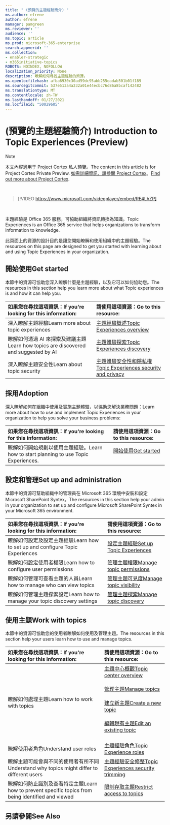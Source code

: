 ```yaml
---
title: " (預覽的主題經驗簡介) "
ms.author: efrene
author: efrene
manager: pamgreen
ms.reviewer: ''
audience: ''
ms.topic: article
ms.prod: microsoft-365-enterprise
search.appverid: ''
ms.collection:
- enabler-strategic
- m365initiative-topics
ROBOTS: NOINDEX, NOFOLLOW
localization_priority: None
description: 瞭解如何尋找主題經驗的資源。
ms.openlocfilehash: afba6930c30ad59dc95abb255eadab501b01f189
ms.sourcegitcommit: 537e513a4a232a01e44ecbc76d86a8bcaf142482
ms.translationtype: MT
ms.contentlocale: zh-TW
ms.lasthandoff: 01/27/2021
ms.locfileid: "50029605"
---
```

# <a name="introduction-to-topic-experiences-preview"></a><span data-ttu-id="dd815-103"> (預覽的主題經驗簡介) </span><span class="sxs-lookup"><span data-stu-id="dd815-103">Introduction to Topic Experiences (Preview)</span></span>

> [!Note] 
> <span data-ttu-id="dd815-104">本文內容適用于 Project Cortex 私人預覽。</span><span class="sxs-lookup"><span data-stu-id="dd815-104">The content in this article is for Project Cortex Private Preview.</span></span> <span data-ttu-id="dd815-105">[如需詳細資訊，請參閱 Project Cortex](https://aka.ms/projectcortex)。</span><span class="sxs-lookup"><span data-stu-id="dd815-105">[Find out more about Project Cortex](https://aka.ms/projectcortex).</span></span>

</br>

> [!VIDEO https://www.microsoft.com/videoplayer/embed/RE4LhZP]  

</br>


<span data-ttu-id="dd815-106">主題經驗是 Office 365 服務，可協助組織將資訊轉換為知識。</span><span class="sxs-lookup"><span data-stu-id="dd815-106">Topic Experiences is an Office 365 service that helps organizations to transform information to knowledge.</span></span>

<span data-ttu-id="dd815-107">此頁面上的資源的設計目的是讓您開始瞭解和使用組織中的主題經驗。</span><span class="sxs-lookup"><span data-stu-id="dd815-107">The resources on this page are designed to get you started with learning about and using Topic Experiences in your organization.</span></span>

## <a name="get-started"></a><span data-ttu-id="dd815-108">開始使用</span><span class="sxs-lookup"><span data-stu-id="dd815-108">Get started</span></span>

<span data-ttu-id="dd815-109">本節中的資源可協助您深入瞭解什麼是主題經驗，以及它可以如何協助您。</span><span class="sxs-lookup"><span data-stu-id="dd815-109">The resources in this section help you learn more about what Topic experiences is and how it can help you.</span></span>

| <span data-ttu-id="dd815-110">如果您在尋找這項資訊：</span><span class="sxs-lookup"><span data-stu-id="dd815-110">If you're looking for this information:</span></span> | <span data-ttu-id="dd815-111">請使用這項資源：</span><span class="sxs-lookup"><span data-stu-id="dd815-111">Go to this resource:</span></span> |
|:-----|:-----|
|<span data-ttu-id="dd815-112">深入瞭解主題經驗</span><span class="sxs-lookup"><span data-stu-id="dd815-112">Learn more about topic experiences</span></span>|[<span data-ttu-id="dd815-113">主題經驗概述</span><span class="sxs-lookup"><span data-stu-id="dd815-113">Topic Experiences overview</span></span>](topic-experiences-overview.md)|
|<span data-ttu-id="dd815-114">瞭解如何透過 AI 來探索及建議主題</span><span class="sxs-lookup"><span data-stu-id="dd815-114">Learn how topics are discovered and suggested by AI</span></span>|[<span data-ttu-id="dd815-115">主題體驗探索</span><span class="sxs-lookup"><span data-stu-id="dd815-115">Topic Experiences discovery</span></span>](topic-experiences-discovery.md)|
|<span data-ttu-id="dd815-116">深入瞭解主題安全性</span><span class="sxs-lookup"><span data-stu-id="dd815-116">Learn about topic security</span></span>|[<span data-ttu-id="dd815-117">主題體驗安全性和隱私權</span><span class="sxs-lookup"><span data-stu-id="dd815-117">Topic Experiences security and privacy</span></span>](topic-experiences-security-privacy.md)|


## <a name="adoption"></a><span data-ttu-id="dd815-118">採用</span><span class="sxs-lookup"><span data-stu-id="dd815-118">Adoption</span></span>

<span data-ttu-id="dd815-119">深入瞭解如何在組織中使用及實施主題體驗，以協助您解決業務問題：</span><span class="sxs-lookup"><span data-stu-id="dd815-119">Learn more about how to use and implement Topic Experiences in your organization to help you solve your business problems:</span></span> 

| <span data-ttu-id="dd815-120">如果您在尋找這項資訊：</span><span class="sxs-lookup"><span data-stu-id="dd815-120">If you're looking for this information:</span></span> | <span data-ttu-id="dd815-121">請使用這項資源：</span><span class="sxs-lookup"><span data-stu-id="dd815-121">Go to this resource:</span></span> |
|:-----|:-----|
|<span data-ttu-id="dd815-122">瞭解如何開始規劃以使用主題經驗。</span><span class="sxs-lookup"><span data-stu-id="dd815-122">Learn how to start planning to use Topic Experiences.</span></span> |[<span data-ttu-id="dd815-123">開始使用</span><span class="sxs-lookup"><span data-stu-id="dd815-123">Get started</span></span>](topics-adoption-getstarted.md)<br><br>|  

## <a name="set-up-and-administration"></a><span data-ttu-id="dd815-124">設定和管理</span><span class="sxs-lookup"><span data-stu-id="dd815-124">Set up and administration</span></span>

<span data-ttu-id="dd815-125">本節中的資源可幫助組織中的管理員在 Microsoft 365 環境中安裝和設定 Microsoft SharePoint Syntex。</span><span class="sxs-lookup"><span data-stu-id="dd815-125">The resources in this section help your admin in your organization to set up and configure Microsoft SharePoint Syntex in your Microsoft 365 environment.</span></span>

| <span data-ttu-id="dd815-126">如果您在尋找這項資訊：</span><span class="sxs-lookup"><span data-stu-id="dd815-126">If you're looking for this information:</span></span> | <span data-ttu-id="dd815-127">請使用這項資源：</span><span class="sxs-lookup"><span data-stu-id="dd815-127">Go to this resource:</span></span> |
|:-----|:-----|
|<span data-ttu-id="dd815-128">瞭解如何設定及設定主題經驗</span><span class="sxs-lookup"><span data-stu-id="dd815-128">Learn how to set up and configure Topic Experiences</span></span>|[<span data-ttu-id="dd815-129">設定主題經驗</span><span class="sxs-lookup"><span data-stu-id="dd815-129">Set up Topic Experiences</span></span>](set-up-topic-experiences.md)|
|<span data-ttu-id="dd815-130">瞭解如何設定使用者權限</span><span class="sxs-lookup"><span data-stu-id="dd815-130">Learn how to configure user permissions</span></span>|[<span data-ttu-id="dd815-131">管理主題權限</span><span class="sxs-lookup"><span data-stu-id="dd815-131">Manage topic permissions</span></span>](topic-experiences-user-permissions.md)|
|<span data-ttu-id="dd815-132">瞭解如何管理可查看主題的人員</span><span class="sxs-lookup"><span data-stu-id="dd815-132">Learn how to manage who can view topics</span></span>|[<span data-ttu-id="dd815-133">管理主題可見度</span><span class="sxs-lookup"><span data-stu-id="dd815-133">Manage topic visibility</span></span>](topic-experiences-knowledge-rules.md)|
|<span data-ttu-id="dd815-134">瞭解如何管理主題探索設定</span><span class="sxs-lookup"><span data-stu-id="dd815-134">Learn how to manage your topic discovery settings</span></span>|[<span data-ttu-id="dd815-135">管理主題探索</span><span class="sxs-lookup"><span data-stu-id="dd815-135">Manage topic discovery</span></span>](topic-experiences-discovery.md)|

## <a name="work-with-topics"></a><span data-ttu-id="dd815-136">使用主題</span><span class="sxs-lookup"><span data-stu-id="dd815-136">Work with topics</span></span>

<span data-ttu-id="dd815-137">本節中的資源可協助您的使用者瞭解如何使用及管理主題。</span><span class="sxs-lookup"><span data-stu-id="dd815-137">The resources in this section help your users learn how to use and manage topics.</span></span>

| <span data-ttu-id="dd815-138">如果您在尋找這項資訊：</span><span class="sxs-lookup"><span data-stu-id="dd815-138">If you're looking for this information:</span></span> | <span data-ttu-id="dd815-139">請使用這項資源：</span><span class="sxs-lookup"><span data-stu-id="dd815-139">Go to this resource:</span></span> |
|:-----|:-----|
|<span data-ttu-id="dd815-140">瞭解如何處理主題</span><span class="sxs-lookup"><span data-stu-id="dd815-140">Learn how to work with topics</span></span>|[<span data-ttu-id="dd815-141">主題中心概觀</span><span class="sxs-lookup"><span data-stu-id="dd815-141">Topic center overview</span></span>](topic-center-overview.md)<br><br>[<span data-ttu-id="dd815-142">管理主題</span><span class="sxs-lookup"><span data-stu-id="dd815-142">Manage topics</span></span>](manage-topics.md)<br><br>[<span data-ttu-id="dd815-143">建立新主題</span><span class="sxs-lookup"><span data-stu-id="dd815-143">Create a new topic</span></span>](create-a-topic.md)<br><br>[<span data-ttu-id="dd815-144">編輯現有主題</span><span class="sxs-lookup"><span data-stu-id="dd815-144">Edit an existing topic</span></span>](edit-a-topic.md)<br><br>|
|<span data-ttu-id="dd815-145">瞭解使用者角色</span><span class="sxs-lookup"><span data-stu-id="dd815-145">Understand user roles</span></span>|[<span data-ttu-id="dd815-146">主題經驗角色</span><span class="sxs-lookup"><span data-stu-id="dd815-146">Topic Experience roles</span></span>](topic-experiences-roles.md)|
|<span data-ttu-id="dd815-147">瞭解主題可能會與不同的使用者有所不同</span><span class="sxs-lookup"><span data-stu-id="dd815-147">Understand why topics might differ to different users</span></span>|[<span data-ttu-id="dd815-148">主題經驗安全修整</span><span class="sxs-lookup"><span data-stu-id="dd815-148">Topic Experiences security trimming</span></span>](topic-experiences-security-trimming.md)|
|<span data-ttu-id="dd815-149">瞭解如何防止識別及查看特定主題</span><span class="sxs-lookup"><span data-stu-id="dd815-149">Learn how to prevent specific topics from being identified and viewed</span></span>|[<span data-ttu-id="dd815-150">限制存取主題</span><span class="sxs-lookup"><span data-stu-id="dd815-150">Restrict access to topics</span></span>](restrict-access-to-topics.md)|



## <a name="see-also"></a><span data-ttu-id="dd815-151">另請參閱</span><span class="sxs-lookup"><span data-stu-id="dd815-151">See Also</span></span>
